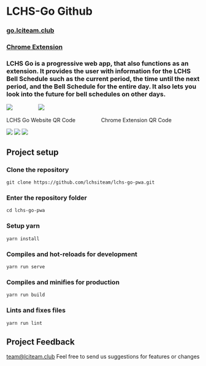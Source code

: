 # LCHS-Go Github
### [go.lciteam.club](https://go.lciteam.club)
### [Chrome Extension](https://chrome.google.com/webstore/detail/lchs-go/cmmaleejnmjplfcnhojldkiejpndakad)

### LCHS Go is a progressive web app, that also functions as an extension.  It provides the user with information for the LCHS Bell Schedule such as the current period, the time until the next period, and the Bell Schedule for the entire day.  It also lets you look into the future for bell schedules on other days.



![](https://cdn1.imggmi.com/uploads/2019/9/27/dd75324486f12b6a102e944f50ab4e94-full.png) &nbsp; &nbsp; &nbsp; &nbsp; &nbsp; &nbsp; &nbsp; &nbsp; ![](https://cdn1.imggmi.com/uploads/2019/9/27/a85c77e187266198413123731ac0145b-full.png)

LCHS Go Website QR Code &nbsp; &nbsp; &nbsp; &nbsp; &nbsp;  &nbsp; &nbsp; &nbsp; Chrome Extension QR Code

![](https://drive.google.com/file/d/15I1Mm8fy8vBtpOOjfUvvnyR5Z7jiQck1/view?usp=sharing)
![](https://drive.google.com/file/d/1QOJKJsQYzbN_uckiO6PYQIxPMRHZRz1M/view?usp=sharing)
![](https://cdn1.imggmi.com/uploads/2019/9/27/b37ee470c043458c3017b207d014ada2-full.png)

## Project setup

### Clone the repository
```
git clone https://github.com/lchsiteam/lchs-go-pwa.git
```
### Enter the repository folder
```
cd lchs-go-pwa
```
### Setup yarn
```
yarn install
```
### Compiles and hot-reloads for development
```
yarn run serve
```
### Compiles and minifies for production
```
yarn run build
```
### Lints and fixes files
```
yarn run lint
```

## 
## Project Feedback
team@lciteam.club
Feel free to send us suggestions for features or changes
